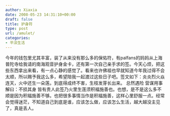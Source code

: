 ```yaml
---
author: Xiaxia
date: 2008-05-23 14:31:10+00:00
draft: false
title: 护身符
type: post
url: /amulet/
categories:
- 平淡生活
---
```


今年的钱包里尤其丰富，装了从来没有那么多的保佑符，有palfans的妈妈从上海普陀寺给我请的南海观音护身金卡，还有第一次自己亲手求的签。今天心烦，把这些东西拿出来看，有一点心静的感觉了。看来也许佛祖也早就知道今年我过得不会太顺，所以赐予我这么多，希望陪我一起渡过这些日子吧。签文如下：炎炎烈火焱连天，火中还生一朵莲。到底得成终不害，生枝发芽长出来。  总然遇险  营谋用事解曰：不损其身  皆有贵人此签乃火里生莲须积福施善也。也想，是不是这么多不顺是因为积福施善不够。也把很多事情当作是积福施善，这样心里舒服一点。经常会觉得迷茫，不知道自己到底是谁，应该怎么做，应该怎么生活，越大越没主见了，真是丢人。
